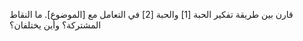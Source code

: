 قارن بين طريقة تفكير الحبة [1] والحبة [2] في التعامل مع [الموضوع]. ما النقاط المشتركة؟ وأين يختلفان؟